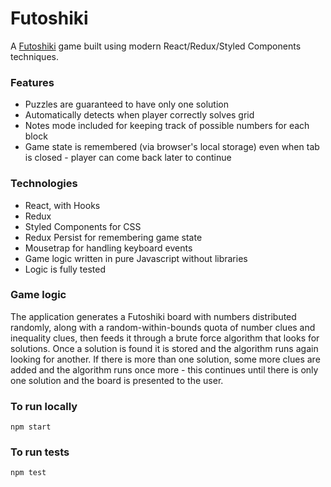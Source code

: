 # Futoshiki

A [Futoshiki](https://en.wikipedia.org/wiki/Futoshiki) game built using modern React/Redux/Styled Components techniques.

### Features

- Puzzles are guaranteed to have only one solution
- Automatically detects when player correctly solves grid
- Notes mode included for keeping track of possible numbers for each block
- Game state is remembered (via browser's local storage) even when tab is closed - player can come back later to continue

### Technologies

- React, with Hooks
- Redux
- Styled Components for CSS
- Redux Persist for remembering game state
- Mousetrap for handling keyboard events
- Game logic written in pure Javascript without libraries
- Logic is fully tested

### Game logic

The application generates a Futoshiki board with numbers distributed randomly, along with a random-within-bounds quota of number clues and inequality clues, then feeds it through a brute force algorithm that looks for solutions. Once a solution is found it is stored and the algorithm runs again looking for another. If there is more than one solution, some more clues are added and the algorithm runs once more - this continues until there is only one solution and the board is presented to the user.

### To run locally

```
npm start
```

### To run tests

```
npm test
```
